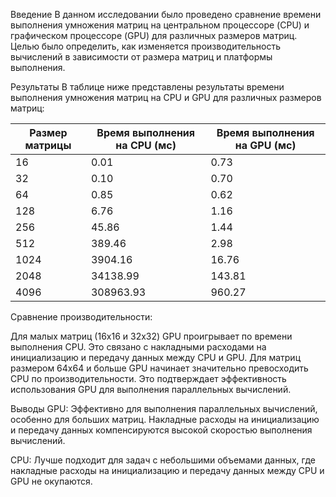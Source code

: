 Введение
В данном исследовании было проведено сравнение времени выполнения умножения матриц на центральном процессоре (CPU) и графическом процессоре (GPU) для различных размеров матриц. Целью было определить, как изменяется производительность вычислений в зависимости от размера матриц и платформы выполнения.

Результаты
В таблице ниже представлены результаты времени выполнения умножения матриц на CPU и GPU для различных размеров матриц:

| Размер матрицы | Время выполнения на CPU (мс)| Время выполнения на GPU (мс)|
|----------------|-----------------------------|-----------------------------|
| 16			       | 0.01						             | 0.73						             |
| 32			       | 0.10						             | 0.70						             |
| 64			       | 0.85						             | 0.62						             |
| 128			       | 6.76						             | 1.16						             |
| 256			       | 45.86					             | 1.44						             |
| 512			       | 389.46					             | 2.98						             |
| 1024			     | 3904.16					           | 16.76						           |
| 2048			     | 34138.99					           | 143.81						           |
| 4096			     | 308963.93				           | 960.27						           |

Сравнение производительности:

Для малых матриц (16x16 и 32x32) GPU проигрывает по времени выполнения CPU. Это связано с накладными расходами на инициализацию и передачу данных между CPU и GPU.
Для матриц размером 64x64 и больше GPU начинает значительно превосходить CPU по производительности. Это подтверждает эффективность использования GPU для выполнения параллельных вычислений.

Выводы
GPU: Эффективно для выполнения параллельных вычислений, особенно для больших матриц. Накладные расходы на инициализацию и передачу данных компенсируются высокой скоростью выполнения вычислений.

CPU: Лучше подходит для задач с небольшими объемами данных, где накладные расходы на инициализацию и передачу данных между CPU и GPU не окупаются.
